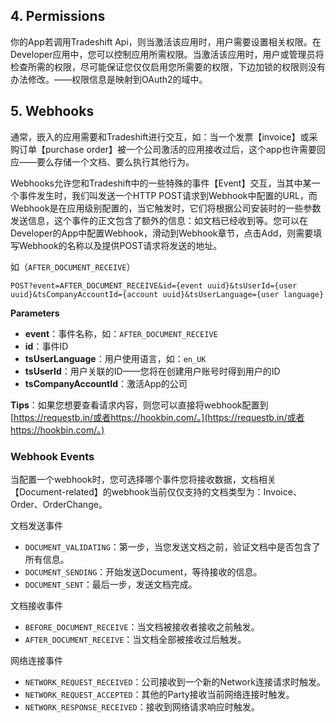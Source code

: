## 4. Permissions

你的App若调用Tradeshift Api，则当激活该应用时，用户需要设置相关权限。在Developer应用中，您可以控制应用所需权限。当激活该应用时，用户或管理员将检查所需的权限，尽可能保证您仅仅启用您所需要的权限，下边加锁的权限则没有办法修改。——权限信息是映射到OAuth2的域中。

## 5. Webhooks

通常，嵌入的应用需要和Tradeshift进行交互，如：当一个发票【invoice】或采购订单【purchase order】被一个公司激活的应用接收过后，这个app也许需要回应——要么存储一个文档、要么执行其他行为。

Webhooks允许您和Tradeshift中的一些特殊的事件【Event】交互，当其中某一个事件发生时，我们叫发送一个HTTP POST请求到Webhook中配置的URL，而Webhook是在应用级别配置的，当它触发时，它们将根据公司安装时的一些参数发送信息，这个事件的正文包含了额外的信息：如文档已经收到等。您可以在Developer的App中配置Webhook，滑动到Webhook章节，点击Add，则需要填写Webhook的名称以及提供POST请求将发送的地址。

如（`AFTER_DOCUMENT_RECEIVE`）

```
POST?event=AFTER_DOCUMENT_RECEIVE&id={event uuid}&tsUserId={user uuid}&tsCompanyAccountId={account uuid}&tsUserLanguage={user language}
```

**Parameters**

* **event**：事件名称，如：`AFTER_DOCUMENT_RECEIVE`
* **id**：事件ID
* **tsUserLanguage**：用户使用语言，如：`en_UK`
* **tsUserId**：用户关联的ID——您将在创建用户账号时得到用户的ID
* **tsCompanyAccountId**：激活App的公司

**Tips**：如果您想要查看请求内容，则您可以直接将webhook配置到[https://requestb.in/或者https://hookbin.com/。](https://requestb.in/或者https://hookbin.com/。)

### Webhook Events

当配置一个webhook时，您可选择哪个事件您将接收数据，文档相关【Document-related】的webhook当前仅仅支持的文档类型为：Invoice、Order、OrderChange。

文档发送事件

* `DOCUMENT_VALIDATING`：第一步，当您发送文档之前，验证文档中是否包含了所有信息。
* `DOCUMENT_SENDING`：开始发送Document，等待接收的信息。
* `DOCUMENT_SENT`：最后一步，发送文档完成。

文档接收事件

* `BEFORE_DOCUMENT_RECEIVE`：当文档被接收者接收之前触发。
* `AFTER_DOCUMENT_RECEIVE`：当文档全部被接收过后触发。

网络连接事件

* `NETWORK_REQUEST_RECEIVED`：公司接收到一个新的Network连接请求时触发。
* `NETWORK_REQUEST_ACCEPTED`：其他的Party接收当前网络连接时触发。
* `NETWORK_RESPONSE_RECEIVED`：接收到网络请求响应时触发。




